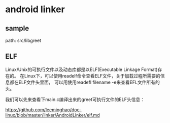android linker
========================================

sample
----------------------------------------

path: src/libgreet

ELF
----------------------------------------

Linux/Unix的可执行文件以及动态库都是以ELF(Executable Linkage Format)存在的。
在Linux下，可以使用readelf命令查看ELF文件，关于加载过程所需要的信息都在ELF文件头里面，
可以用使用readefl filename -e来查看EFL文件所有的头。

我们可以先来查看下main.c编译出来的greet可执行文件的ELF头信息：

https://github.com/leeminghao/doc-linux/blob/master/linker/AndroidLinker/elf.md
